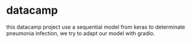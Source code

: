 # datacamp 
this datacamp project use a sequential model from keras to determinate pneumonia infection,
we try to adapt our model with gradio.
